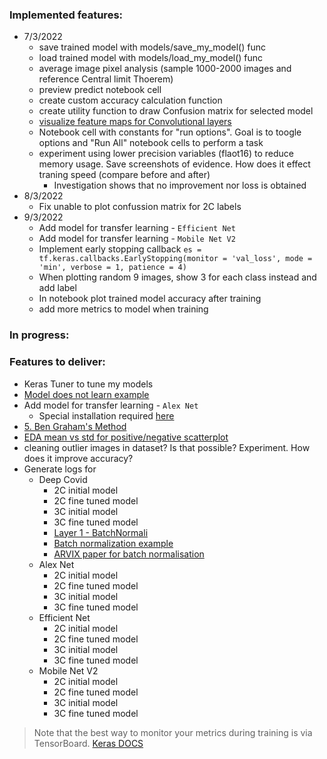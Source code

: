 ### Implemented features:
- 7/3/2022
  - save trained model with models/save_my_model() func
  - load trained model with models/load_my_model() func
  - average image pixel analysis (sample 1000-2000 images and reference Central limit Thoerem)
  - preview predict notebook cell
  - create custom accuracy calculation function
  - create utility function to draw Confusion matrix for selected model
  - [visualize feature maps for Convolutional layers](https://www.kaggle.com/arpitjain007/guide-to-visualize-filters-and-feature-maps-in-cnn)
  - Notebook cell with constants for "run options". Goal is to toogle options and "Run All" notebook cells to perform a task
  - experiment using lower precision variables (flaot16) to reduce memory usage. Save screenshots of evidence. How does it effect traning speed (compare before and after)
    - Investigation shows that no improvement nor loss is obtained
- 8/3/2022
  - Fix unable to plot confussion matrix for 2C labels
- 9/3/2022
  - Add model for transfer learning - `Efficient Net`
  - Add model for transfer learning - `Mobile Net V2`
  - Implement early stopping callback
    `es = tf.keras.callbacks.EarlyStopping(monitor = 'val_loss', mode = 'min', verbose = 1, patience = 4)`
  - When plotting random 9 images, show 3 for each class instead and add label
  - In notebook plot trained model accuracy after training
  - add more metrics to model when training

### In progress:

### Features to deliver:
- Keras Tuner to tune my models
- [Model does not learn example](https://www.guru99.com/tensorboard-tutorial.html)
- Add model for transfer learning - `Alex Net`
  - Special installation required [here](https://github.com/heuritech/convnets-keras#get-the-weights-of-the-pre-trained-networks)
- [5. Ben Graham's Method](https://www.kaggle.com/sana306/detection-of-covid-positive-cases-using-dl) 
- [EDA mean vs std for positive/negative scatterplot](https://www.kaggle.com/sana306/detection-of-covid-positive-cases-using-dl)
- cleaning outlier images in dataset? Is that possible? Experiment. How does it improve accuracy?
- Generate logs for
  - Deep Covid
    - 2C initial model
    - 2C fine tuned model
    - 3C initial model
    - 3C fine tuned model
    - [Layer 1 - BatchNormali](https://machinelearningmastery.com/how-to-accelerate-learning-of-deep-neural-networks-with-batch-normalization/)
    - [Batch normalization example](https://machinelearningmastery.com/how-to-accelerate-learning-of-deep-neural-networks-with-batch-normalization/)
    - [ARVIX paper for batch normalisation](https://arxiv.org/abs/1502.03167)
  - Alex Net
    - 2C initial model
    - 2C fine tuned model
    - 3C initial model
    - 3C fine tuned model
  - Efficient Net
    - 2C initial model
    - 2C fine tuned model
    - 3C initial model
    - 3C fine tuned model
  - Mobile Net V2
    - 2C initial model
    - 2C fine tuned model
    - 3C initial model
    - 3C fine tuned model



> Note that the best way to monitor your metrics during training is via TensorBoard.
[Keras DOCS](https://keras.io/api/metrics/)